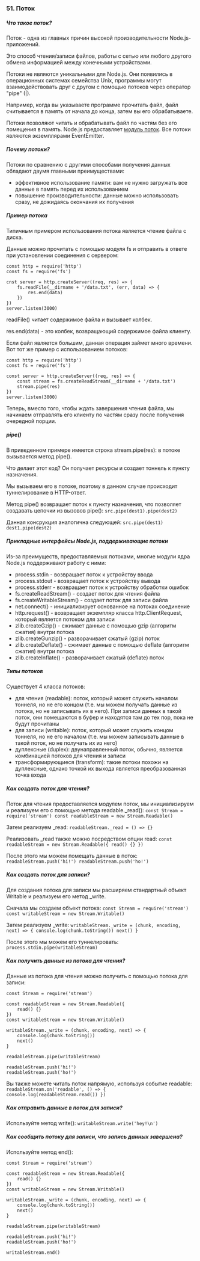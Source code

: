 ### 51\. Поток

##### Что такое поток?

Поток - одна из главных причин высокой производительности Node.js-приложений. 

Это способ чтения/записи файлов, работы с сетью или любого другого обмена информацией между конечными устройствами. 

Потоки не являются уникальными для Node.js. Они появились в операционных системах семейства Unix, программы могут взаимодействовать друг с другом с помощью потоков через оператор "pipe" (|). 

Например, когда вы указываете программе прочитать файл, файл считывается в память от начала до конца, затем вы его обрабатываете. 

Потоки позволяют читать и обрабатывать файл по частям без его помещения в память. 
Node.js предоставляет [модуль поток][anchor0]. Все потоки являются экземплярами EventEmitter. 

##### Почему потоки?

Потоки по сравнению с другими способами получения данных обладают двумя главными преимуществами:

* эффективное использование памяти: вам не нужно загружать все данные в память перед их использованием
* повышение производительности: данные можно использовать сразу, не дожидаясь окончания их получения

##### Пример потока

Типичным примером использования потока является чтение файла с диска. 

Данные можно прочитать с помощью модуля fs и отправить в ответе при установлении соединения с сервером: 

    const http = require('http')
    const fs = require('fs')

    cnst server = http.createServer((req, res) => {
        fs.readFile(__dirname + '/data.txt', (err, data) => {
            res.end(data)
        })
    })
    server.listen(3000)


readFile() читает содержимое файла и вызывает колбек. 

res.end(data) - это колбек, возвращающий содержимое файла клиенту. 

Если файл является большим, данная операция займет много времени. Вот тот же пример с использованием потоков: 

    const http = require('http')
    const fs = require('fs')

    const server = http.createServer((req, res) => {
        const stream = fs.createReadStream(__dirname + '/data.txt')
        stream.pipe(res)
    })
    server.listen(3000)

Теперь, вместо того, чтобы ждать завершения чтения файла, мы начинаем отправлять его клиенту по частям сразу после получения очередной порции. 

##### pipe()

В приведенном примере имеется строка stream.pipe(res): в потоке вызывается метод pipe(). 

Что делает этот код? Он получает ресурсы и создает тоннель к пункту назначения. 

Мы вызываем его в потоке, поэтому в данном случае происходит туннелирование в HTTP-ответ. 

Метод pipe() возвращает поток к пункту назначения, что позволяет создавать цепочки из вызовов pipe(): 
`
src.pipe(dest1).pipe(dest2)
`

Данная консрукция аналогична следующей:
`
src.pipe(dest1)
dest1.pipe(dest2)
`

##### Прикладные интерфейсы Node.js, поддерживающие потоки

Из-за преимуществ, предоставляемых потоками, многие модули ядра Node.js поддерживают работу с ними: 

* process.stdin - возвращает поток к устройству ввода
* process.stdout - возвращает поток к устройству вывода
* process.stderr - возвращает поток к устройству обработки ошибок
* fs.createReadStream() - создает поток для чтения файла
* fs.createWritableStream() - создает поток для записи файла
* net.connect() - инициализирует основанное на потоках соединение
* http.request() - возвращает экземпляр класса http.ClientRequest, который является потоком для записи
* zlib.createGzip() - сжимает данные с помощью gzip (алгоритм сжатия) внутри потока
* zlib.createGunzip() - разворачивает сжатый (gzip) поток
* zlib.createDeflate() - сжимает данные с помощью deflate (алгоритм сжатия) внутри потока
* zlib.createInflate() - разворачивает сжатый (deflate) поток

##### Типы потоков

Существует 4 класса потоков: 

* для чтения (readable): поток, который может служить началом тоннеля, но не его концом (т.е. мы можем получать данные из потока, но не записывать их в него). При записи данных в такой поток, они помещаются в буфер и находятся там до тех пор, пока не будут прочитаны
* для записи (writable): поток, который может служить концом тоннеля, но не его началом (т.е. мы можем записывать данные в такой поток, но не получать их из него)
* дуплексные (duplex): двунаправленный поток, обычно, является комбинацией потоков для чтения и записи
* трансформирующиеся (transform): такие потоки похожи на дуплексные, однако точкой их выхода является преобразованная точка входа

##### Как создать поток для чтения?

Поток для чтения предоставляется модулем поток, мы инициализируем и реализуем его с помощью метода readable.\_read(): 
`
const Stream = require('stream')
const readableStream = new Stream.Readable()
`

Затем реализуем \_read: 
`
readableStream._read = () => {}
`

Реализовать \_read также можно посредством опции read: 
`
const readableStream = new Stream.Readable({
    read() {}
})
`

После этого мы можем помещать данные в поток: 
`
readableStream.push('hi!')
readableStream.push('ho!')
`

##### Как создать поток для записи?

Для создания потока для записи мы расширяем стандартный объект Writable и реализуем его метод \_write. 

Сначала мы создаем объект потока: 
`
const Stream = require('stream')
const writableStream = new Stream.Writable()
`

Затем реализуем \_write: 
`
writableStream._write = (chunk, encoding, next) => {
    console.log(chunk.toString())
    next()
}
`

После этого мы можем его туннелировать: 
`
process.stdin.pipe(writableStream)
`

##### Как получить данные из потока для чтения?

Данные из потока для чтения можно получить с помощью потока для записи: 

    const Stream = require('stream')

    const readableStream = new Stream.Readable({
        read() {}
    })
    const writableStream = new Stream.Writable()

    writableStream._write = (chunk, encoding, next) => {
        console.log(chunk.toString())
        next()
    }

    readableStream.pipe(writableStream)

    readableStream.push('hi!')
    readableStream.push('ho!')


Вы также можете читать поток напрямую, используя событие readable: 
`
readableStream.on('readable', () => {
    console.log(readableStream.read())
})
`

##### Как отправить данные в поток для записи?

Используйте метод write():
`
writableStream.write('hey!\n')
`

##### Как сообщить потоку для записи, что запись данных завершена?

Используйте метод end():

    const Stream = require('stream')

    const readableStream = new Stream.Readable({
        read() {}
    })
    const writableStream = new Stream.Writable()

    writableStream._write = (chunk, encoding, next) => {
        console.log(chunk.toString())
        next()
    }

    readableStream.pipe(writableStream)

    readableStream.push('hi!')
    readableStream.push('ho!')

    writableStream.end()

[anchor0]: https://nodejs.org/api/stream.html

